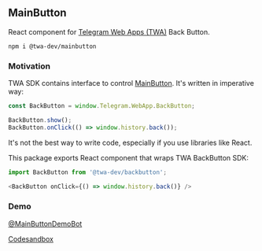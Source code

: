 ## MainButton
React component for [Telegram Web Apps (TWA)](https://core.telegram.org/bots/webapps) Back Button.

```
npm i @twa-dev/mainbutton
```

### Motivation
TWA SDK contains interface to control [MainButton](https://core.telegram.org/bots/webapps#backbutton). It's written in imperative way:

```js
const BackButton = window.Telegram.WebApp.BackButton;

BackButton.show();
BackButton.onClick(() => window.history.back());
```

It's not the best way to write code, especially if you use libraries like React. 

This package exports React component that wraps TWA BackButton SDK:

```js
import BackButton from '@twa-dev/backbutton';

<BackButton onClick={() => window.history.back()} />
```

### Demo
[@MainButtonDemoBot](https://t.me/MainButtonDemoBot)

[Codesandbox](https://codesandbox.io/s/main-button-demo-732l5z)
